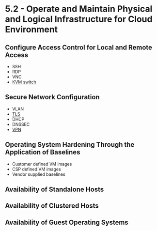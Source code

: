 # 5.2 - Operate and Maintain Physical and Logical Infrastructure for Cloud Environment

## Configure Access Control for Local and Remote Access

- SSH
- RDP
- VNC
- [KVM switch](../../Definitions/K.md#keyboard-video-mouse-kvm)

## Secure Network Configuration

- VLAN
- [TLS](../../Definitions/T.md#transport-layer-security-tls)
- DHCP
- DNSSEC
- [VPN](../../Definitions/V.md#virtual-private-network-vpn)

## Operating System Hardening Through the Application of Baselines

- Customer defined VM images
- CSP defined VM images
- Vendor supplied baselines

## Availability of Standalone Hosts

## Availability of Clustered Hosts

## Availability of Guest Operating Systems

